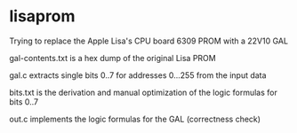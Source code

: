 # lisaprom
Trying to replace the Apple Lisa's CPU board 6309 PROM with a 22V10 GAL

gal-contents.txt is a hex dump of the original Lisa PROM

gal.c extracts single bits 0..7 for addresses 0...255 from the input data

bits.txt is the derivation and manual optimization of the logic formulas for bits 0..7

out.c implements the logic formulas for the GAL (correctness check)

